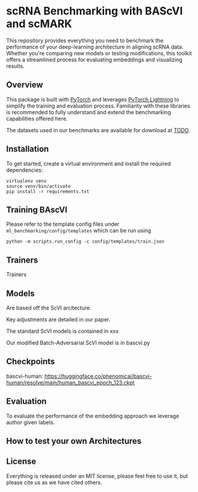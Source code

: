 # scRNA Benchmarking with BAScVI and scMARK

This repository provides everything you need to benchmark the performance of your deep-learning architecture in aligning scRNA data. Whether you're comparing new models or testing modifications, this toolkit offers a streamlined process for evaluating embeddings and visualizing results.

## Overview

This package is built with [PyTorch](https://pytorch.org/) and leverages [PyTorch Lightning](https://www.pytorchlightning.ai/) to simplify the training and evaluation process. Familiarity with these libraries is recommended to fully understand and extend the benchmarking capabilities offered here.

The datasets used in our benchmarks are available for download at [TODO]().

## Installation

To get started, create a virtual environment and install the required dependencies:

```
virtualenv venv
source venv/bin/activate
pip install -r requirements.txt
```

## Training BAscVI

Please refer to the template config files under `ml_benchmarking/config/templates` which can be run using 

```python -m scripts.run_config -c config/templates/train.json```


## Trainers

Trainers

## Models

Are based off the ScVI arcitecture.

Key adjustments are detailed in our paper.

The standard ScVI models is contained in xxx

Our modified Batch-Adversarial ScVI model is in bascvi.py

## Checkpoints

bascvi-human: 
https://huggingface.co/phenomicai/bascvi-human/resolve/main/human_bascvi_epoch_123.ckpt

## Evaluation

To evaluate the performance of the embedding approach we leverage author given labels.

## How to test your own Architectures

## License

Everything is released under an MIT license, please feel free to use it, but please cite us as we have cited others.

